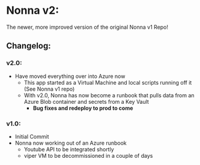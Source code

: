 # Nonna v2: 

The newer, more improved version of the original Nonna v1 Repo!

## Changelog:

### v2.0:
- Have moved everything over into Azure now
    - This app started as a Virtual Machine and local scripts running off it (See Nonna v1 repo)
    - With v2.0, Nonna has now become a runbook that pulls data from an Azure Blob container and secrets from a Key Vault
        - **Bug fixes and redeploy to prod to come**

### v1.0:
- Initial Commit
- Nonna now working out of an Azure runbook
    - Youtube API to be integrated shortly
    - viper VM to be decommissioned in a couple of days